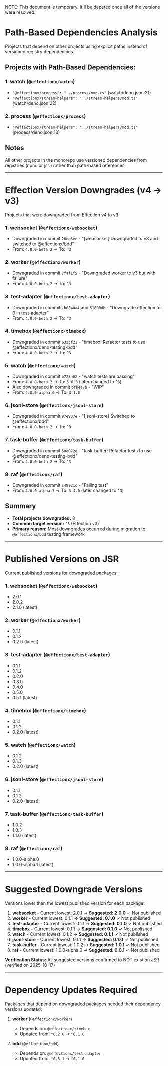 NOTE: This document is temporary. It'll be depeted once all of the versions were
resolved.

# Path-Based Dependencies Analysis

Projects that depend on other projects using explicit paths instead of versioned
registry dependencies.

## Projects with Path-Based Dependencies:

### 1. watch (`@effectionx/watch`)

- `"@effectionx/process": "../process/mod.ts"` (watch/deno.json:21)
- `"@effectionx/stream-helpers": "../stream-helpers/mod.ts"`
  (watch/deno.json:22)

### 2. process (`@effectionx/process`)

- `"@effectionx/stream-helpers": "../stream-helpers/mod.ts"`
  (process/deno.json:13)

## Notes

All other projects in the monorepo use versioned dependencies from registries
(npm: or jsr:) rather than path-based references.

---

# Effection Version Downgrades (v4 → v3)

Projects that were downgraded from Effection v4 to v3:

### 1. websocket (`@effectionx/websocket`)

- Downgraded in commit `26ea6ec` - "[websocket] Downgraded to v3 and switched to
  @effectionx/bdd"
- From: `4.0.0-beta.2` → To: `^3`

### 2. worker (`@effectionx/worker`)

- Downgraded in commit `7faf1f5` - "Downgraded worker to v3 but with failure"
- From: `4.0.0-beta.2` → To: `^3`

### 3. test-adapter (`@effectionx/test-adapter`)

- Downgraded in commits `b0840a4` and `51890db` - "Downgrade effection to 3 in
  test-adapter"
- From: `4.0.0-beta.2` → To: `^3`

### 4. timebox (`@effectionx/timebox`)

- Downgraded in commit `633cf21` - "timebox: Refactor tests to use
  @effectionx/deno-testing-bdd"
- From: `4.0.0-beta.2` → To: `^3`

### 5. watch (`@effectionx/watch`)

- Downgraded in commit `b725a62` - "watch tests are passing"
- From: `4.0.0-beta.2` → To: `3.6.0` (later changed to `^3`)
- Also downgraded in commit `bfbea7b` - "WIP"
- From: `4.0.0-alpha.6` → To: `3.1.0`

### 6. jsonl-store (`@effectionx/jsonl-store`)

- Downgraded in commit `97e937e` - "[jsonl-store] Switched to @effectionx/bdd"
- From: `4.0.0-beta.2` → To: `^3`

### 7. task-buffer (`@effectionx/task-buffer`)

- Downgraded in commit `50e072e` - "task-buffer: Refactor tests to use
  @effectionx/deno-testing-bdd"
- From: `4.0.0-beta.2` → To: `^3`

### 8. raf (`@effectionx/raf`)

- Downgraded in commit `c48921c` - "Failing test"
- From: `4.0.0-alpha.7` → To: `3.4.0` (later changed to `^3`)

## Summary

- **Total projects downgraded:** 8
- **Common target version:** `^3` (Effection v3)
- **Primary reason:** Most downgrades occurred during migration to
  `@effectionx/bdd` testing framework

---

# Published Versions on JSR

Current published versions for downgraded packages:

### 1. websocket (`@effectionx/websocket`)

- 2.0.1
- 2.0.2
- 2.1.0 (latest)

### 2. worker (`@effectionx/worker`)

- 0.1.1
- 0.1.2
- 0.2.0 (latest)

### 3. test-adapter (`@effectionx/test-adapter`)

- 0.1.1
- 0.1.2
- 0.2.0
- 0.3.0
- 0.4.0
- 0.5.0
- 0.5.1 (latest)

### 4. timebox (`@effectionx/timebox`)

- 0.1.1
- 0.1.2
- 0.2.0 (latest)

### 5. watch (`@effectionx/watch`)

- 0.1.2
- 0.1.3
- 0.2.0 (latest)

### 6. jsonl-store (`@effectionx/jsonl-store`)

- 0.1.1
- 0.1.2
- 0.2.0 (latest)

### 7. task-buffer (`@effectionx/task-buffer`)

- 1.0.2
- 1.0.3
- 1.1.0 (latest)

### 8. raf (`@effectionx/raf`)

- 1.0.0-alpha.0
- 1.0.0-alpha.1 (latest)

---

# Suggested Downgrade Versions

Versions lower than the lowest published version for each package:

1. **websocket** - Current lowest: 2.0.1 → **Suggested: 2.0.0** ✓ Not published
2. **worker** - Current lowest: 0.1.1 → **Suggested: 0.1.0** ✓ Not published
3. **test-adapter** - Current lowest: 0.1.1 → **Suggested: 0.1.0** ✓ Not
   published
4. **timebox** - Current lowest: 0.1.1 → **Suggested: 0.1.0** ✓ Not published
5. **watch** - Current lowest: 0.1.2 → **Suggested: 0.1.1** ✓ Not published
6. **jsonl-store** - Current lowest: 0.1.1 → **Suggested: 0.1.0** ✓ Not
   published
7. **task-buffer** - Current lowest: 1.0.2 → **Suggested: 1.0.1** ✓ Not
   published
8. **raf** - Current lowest: 1.0.0-alpha.0 → **Suggested: 0.0.1** ✓ Not
   published

**Verification Status:** All suggested versions confirmed to NOT exist on JSR
(verified on 2025-10-17)

---

# Dependency Updates Required

Packages that depend on downgraded packages needed their dependency versions
updated:

1. **worker** (`@effectionx/worker`)
   - Depends on: `@effectionx/timebox`
   - Updated from: `^0.2.0` → `^0.1.0`

2. **bdd** (`@effectionx/bdd`)
   - Depends on: `@effectionx/test-adapter`
   - Updated from: `^0.5.1` → `^0.1.0`
